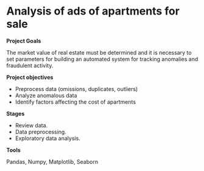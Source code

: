 # Analysis of ads of apartments for sale

**Project Goals**

The market value of real estate must be determined and it is necessary to set parameters for building an automated system for tracking anomalies and fraudulent activity.

**Project objectives**

- Preprocess data (omissions, duplicates, outliers)
- Analyze anomalous data
- Identify factors affecting the cost of apartments

**Stages** 

- Review data.
- Data preprocessing.
- Exploratory data analysis.

**Tools**

Pandas, Numpy, Matplotlib, Seaborn

